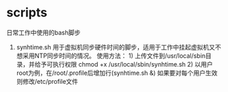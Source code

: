 # scripts
日常工作中使用的bash脚步

1. synhtime.sh
   用于虚拟机同步硬件时间的脚步，适用于工作中挂起虚拟机又不想采用NTP同步时间的情况。
   使用方法：
       1) 上传文件到/usr/local/sbin目录，并给予可执行权限
	      chmod +x /usr/local/sbin/synhtime.sh
	   2) 以用户root为例，在/root/.profile后增加行(synhtime.sh &)
	      如果要对每个用户生效则修改/etc/profile文件
	   